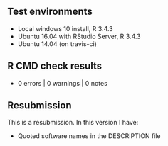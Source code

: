## Test environments
* Local windows 10 install, R 3.4.3
* Ubuntu 16.04 with RStudio Server, R 3.4.3 
* Ubuntu 14.04 (on travis-ci)

## R CMD check results
* 0 errors | 0 warnings | 0 notes

## Resubmission

This is a resubmission. In this version I have:

- Quoted software names in the DESCRIPTION file  
